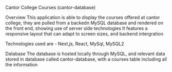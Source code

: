 Cantor College Courses (cantor-database)

Overview
This application is able to display the courses offered at cantor college, they are pulled from a backedn MySQL database and rendered on the front end, showing use of server side technologies 
It features a responsive layout that can adapt to screen sizes, and backend intergration 


Technologies used are - Next,js, React, MySql, MySQL2

Database
The database is hosted locally through MySQL, and relevant data stored in database called cantor-database, with a courses table including all the information 